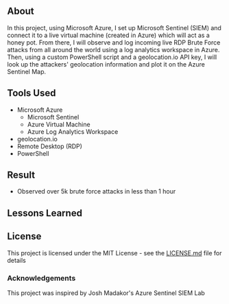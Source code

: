 ## About
In this project, using Microsoft Azure, I set up Microsoft Sentinel (SIEM) and connect it to a live virtual machine (created in Azure) which will act as a honey pot. From there, I will observe and log incoming live RDP Brute Force attacks from all around the world using a log analytics workspace in Azure. Then, using a custom PowerShell script and a geolocation.io API key, I will look up the attackers' geolocation information and plot it on the Azure Sentinel Map.

## Tools Used 
- Microsoft Azure
  - Microsoft Sentinel
  - Azure Virtual Machine
  - Azure Log Analytics Workspace
- geolocation.io
- Remote Desktop (RDP) 
- PowerShell

## Result
- Observed over 5k brute force attacks in less than 1 hour
## Lessons Learned

## License
This project is licensed under the MIT License - see the [LICENSE.md](https://github.com/DaveRoppo/Cyber-Security/blob/main/LICENSE) file for details

### Acknowledgements
This project was inspired by Josh Madakor's Azure Sentinel SIEM Lab 
